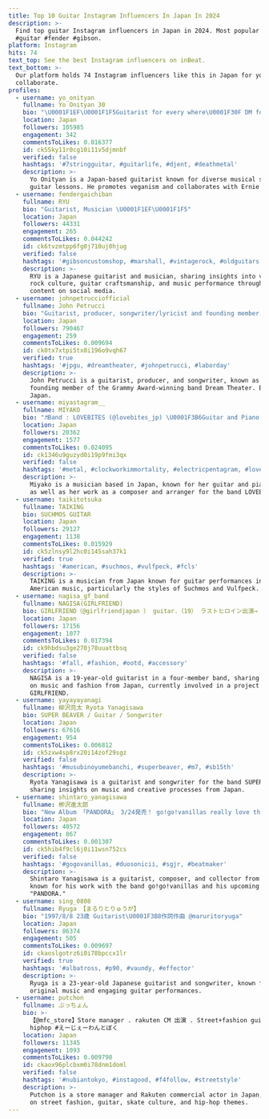 ```yaml
---
title: Top 10 Guitar Instagram Influencers In Japan In 2024
description: >-
  Find top guitar Instagram influencers in Japan in 2024. Most popular hashtags:
  #guitar #fender #gibson.
platform: Instagram
hits: 74
text_top: See the best Instagram influencers on inBeat.
text_bottom: >-
  Our platform holds 74 Instagram influencers like this in Japan for you to
  collaborate.
profiles:
  - username: yo_onityan
    fullname: Yo Onityan 30
    bio: "\U0001F1EF\U0001F1F5Guitarist for every where\U0001F30F DM for Guitar Lesson,Tour,Work\U0001F4E9 VEGAN Sub account @onityan_yo String \U0001F91D@ernieball"
    location: Japan
    followers: 105985
    engagement: 342
    commentsToLikes: 0.016377
    id: ck55ky11r0cg10i11v5djmnbf
    verified: false
    hashtags: '#7stringguitar, #guitarlife, #djent, #deathmetal'
    description: >-
      Yo Onityan is a Japan-based guitarist known for diverse musical styles and
      guitar lessons. He promotes veganism and collaborates with Ernie Ball.
  - username: fendergaichiban
    fullname: RYU
    bio: "Guitarist, Musician \U0001F1EF\U0001F1F5"
    location: Japan
    followers: 44331
    engagement: 265
    commentsToLikes: 0.044242
    id: ck6tvzmtpp6fg0j710uj0hjug
    verified: false
    hashtags: '#gibsoncustomshop, #marshall, #vintagerock, #oldguitars'
    description: >-
      RYU is a Japanese guitarist and musician, sharing insights into vintage
      rock culture, guitar craftsmanship, and music performance through engaging
      content on social media.
  - username: johnpetrucciofficial
    fullname: John Petrucci
    bio: "Guitarist, producer, songwriter/lyricist and founding member of the Grammy Award winning band Dream Theater. All things JP here \U0001F447"
    location: Japan
    followers: 790467
    engagement: 259
    commentsToLikes: 0.009694
    id: ck0tx7xtpi5tx0i196o9vqh67
    verified: true
    hashtags: '#jpgu, #dreamtheater, #johnpetrucci, #laborday'
    description: >-
      John Petrucci is a guitarist, producer, and songwriter, known as a
      founding member of the Grammy Award-winning band Dream Theater. Based in
      Japan.
  - username: miyastagram__
    fullname: MIYAKO
    bio: "♬Band : LOVEBITES (@lovebites_jp) \U0001F3B6Guitar and Piano player ♫Composer & Arranger ♬Japan Osaka→Tokyo #lovebites #miyako"
    location: Japan
    followers: 20362
    engagement: 1577
    commentsToLikes: 0.024095
    id: ck1346u9guzyd0i19p9fmi3qx
    verified: false
    hashtags: '#metal, #clockworkimmortality, #electricpentagram, #lovebites'
    description: >-
      Miyako is a musician based in Japan, known for her guitar and piano skills
      as well as her work as a composer and arranger for the band LOVEBITES.
  - username: taikitotsuka
    fullname: TAIKING
    bio: SUCHMOS GUITAR
    location: Japan
    followers: 29127
    engagement: 1138
    commentsToLikes: 0.015929
    id: ck5zlnsy9l2hc0i145sah37k1
    verified: true
    hashtags: '#american, #suchmos, #vulfpeck, #fcls'
    description: >-
      TAIKING is a musician from Japan known for guitar performances inspired by
      American music, particularly the styles of Suchmos and Vulfpeck.
  - username: nagisa_gf_band
    fullname: NAGISA(GIRLFRIEND)
    bio: GIRLFRIEND（@girlfriendjapan ） guitar.（19） ラストヒロイン出演→ 現在4人組バンドグループで活動中
    location: Japan
    followers: 17156
    engagement: 1077
    commentsToLikes: 0.017394
    id: ck9hbdsu3ge270j78uuattbsq
    verified: false
    hashtags: '#fall, #fashion, #ootd, #accessory'
    description: >-
      NAGISA is a 19-year-old guitarist in a four-member band, sharing insights
      on music and fashion from Japan, currently involved in a project with
      GIRLFRIEND.
  - username: yayayayanagi
    fullname: 柳沢亮太 Ryota Yanagisawa
    bio: SUPER BEAVER / Guitar / Songwriter
    location: Japan
    followers: 67616
    engagement: 954
    commentsToLikes: 0.006812
    id: ck5zxw4sp8rx20i14zof29sgz
    verified: false
    hashtags: '#musubinoyumebanchi, #superbeaver, #m7, #sb15th'
    description: >-
      Ryota Yanagisawa is a guitarist and songwriter for the band SUPER BEAVER,
      sharing insights on music and creative processes from Japan.
  - username: shintaro_yanagisawa
    fullname: 栁沢進太郎
    bio: "New Album 「PANDORA」 3/24発売！ go!go!vanillas really love the guitar.\U0001F408 guitarist,collector,composer."
    location: Japan
    followers: 40572
    engagement: 867
    commentsToLikes: 0.001307
    id: ck5hib4f9cl6j0i11wsn752cs
    verified: false
    hashtags: '#gogovanillas, #duosonicii, #sgjr, #beatmaker'
    description: >-
      Shintaro Yanagisawa is a guitarist, composer, and collector from Japan,
      known for his work with the band go!go!vanillas and his upcoming album
      "PANDORA."
  - username: sing_0808
    fullname: Ryuga 【まるりとりゅうが】
    bio: "1997/8/8 23歳 Guitarist\U0001F3B8作詞作曲 @maruritoryuga"
    location: Japan
    followers: 86374
    engagement: 505
    commentsToLikes: 0.009697
    id: ckaoslgotrz6i0i78bpccx1lr
    verified: true
    hashtags: '#albatross, #p90, #vaundy, #effector'
    description: >-
      Ryuga is a 23-year-old Japanese guitarist and songwriter, known for his
      original music and engaging guitar performances.
  - username: putchon
    fullname: ぷっちょん
    bio: >-
      【@mfc_store】Store manager . rakuten CM 出演 . Street+fashion guitar sk8
      hiphop #えーじぇーわんとぼく
    location: Japan
    followers: 11345
    engagement: 1093
    commentsToLikes: 0.009798
    id: ckaox96plcbxm0i78dnm1doml
    verified: false
    hashtags: '#nubiantokyo, #instagood, #f4follow, #streetstyle'
    description: >-
      Putchon is a store manager and Rakuten commercial actor in Japan, focusing
      on street fashion, guitar, skate culture, and hip-hop themes.
---
```


